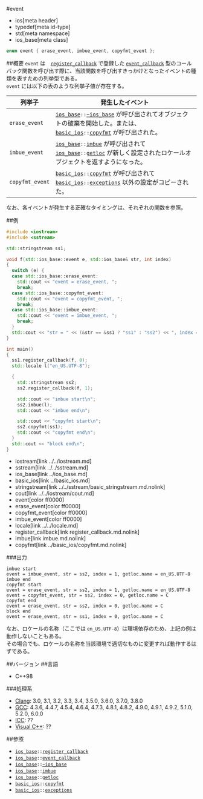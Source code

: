 #event
* ios[meta header]
* typedef[meta id-type]
* std[meta namespace]
* ios_base[meta class]

```cpp
enum event { erase_event, imbue_event, copyfmt_event };
```

##概要
`event` は　[`register_callback`](register_callback.md.nolink) で登録した [`event_callback`](type-event_callback.md) 型のコールバック関数を呼び出す際に、当該関数を呼び出すきっかけとなったイベントの種類を表すための列挙型である。  
`event` には以下の表のような列挙子値が存在する。

| 列挙子          | 発生したイベント |
|-----------------|----------------------|
| `erase_event`   | [`ios_base`](../ios_base.md)`::`[`~ios_base`](op_destructor.md.nolink) が呼び出されてオブジェクトの破棄を開始した。または、[`basic_ios`](../basic_ios.md)`::`[`copyfmt`](copyfmt.md.nolink) が呼び出された。 |
| `imbue_event`   | [`ios_base`](../ios_base.md)`::`[`imbue`](imbue.md.nolink) が呼び出されて [`ios_base`](../ios_base.md)`::`[`getloc`](getloc.md.nolink) が新しく設定されたロケールオブジェクトを返すようになった。 |
| `copyfmt_event` | [`basic_ios`](../basic_ios.md)`::`[`copyfmt`](../basic_ios/copyfmt.md.nolink) が呼び出されて [`basic_ios`](../basic_ios.md)`::`[`exceptions`](../basic_ios/exceptions.md.nolink) 以外の設定がコピーされた。 |

なお、各イベントが発生する正確なタイミングは、それぞれの関数を参照。


##例
```cpp
#include <iostream>
#include <sstream>

std::stringstream ss1;

void f(std::ios_base::event e, std::ios_base& str, int index)
{
  switch (e) {
  case std::ios_base::erase_event:
    std::cout << "event = erase_event, ";
    break;
  case std::ios_base::copyfmt_event:
    std::cout << "event = copyfmt_event, ";
    break;
  case std::ios_base::imbue_event:
    std::cout << "event = imbue_event, ";
    break;
  }
  std::cout << "str = " << (&str == &ss1 ? "ss1" : "ss2") << ", index = " << index << ", getloc.name = " << str.getloc().name() << '\n';
}

int main()
{
  ss1.register_callback(f, 0);
  std::locale l("en_US.UTF-8");

  {
    std::stringstream ss2;
    ss2.register_callback(f, 1);

    std::cout << "imbue start\n";
    ss2.imbue(l);
    std::cout << "imbue end\n";

    std::cout << "copyfmt start\n";
    ss2.copyfmt(ss1);
    std::cout << "copyfmt end\n";
  }
  std::cout << "block end\n";
}
```
* iostream[link ../../iostream.md]
* sstream[link ../../sstream.md]
* ios_base[link ../ios_base.md]
* basic_ios[link ../basic_ios.md]
* stringstream[link ../../sstream/basic_stringstream.md.nolink]
* cout[link ../../iostream/cout.md]
* event[color ff0000]
* erase_event[color ff0000]
* copyfmt_event[color ff0000]
* imbue_event[color ff0000]
* locale[link ../../locale.md]
* register_callback[link register_callback.md.nolink]
* imbue[link imbue.md.nolink]
* copyfmt[link ../basic_ios/copyfmt.md.nolink]

###出力
```
imbue start
event = imbue_event, str = ss2, index = 1, getloc.name = en_US.UTF-8
imbue end
copyfmt start
event = erase_event, str = ss2, index = 1, getloc.name = en_US.UTF-8
event = copyfmt_event, str = ss2, index = 0, getloc.name = C
copyfmt end
event = erase_event, str = ss2, index = 0, getloc.name = C
block end
event = erase_event, str = ss1, index = 0, getloc.name = C
```

なお、ロケールの名称（ここでは `en_US.UTF-8`）は環境依存のため、上記の例は動作しないこともある。  
その場合でも、ロケールの名称を当該環境で適切なものに変更すれば動作するはずである。


##バージョン
##言語
- C++98

###処理系
- [Clang](/implementation.md#clang): 3.0, 3.1, 3.2, 3.3, 3.4, 3.5.0, 3.6.0, 3.7.0, 3.8.0
- [GCC](/implementation.md#gcc): 4.3.6, 4.4.7, 4.5.4, 4.6.4, 4.7.3, 4.8.1, 4.8.2, 4.9.0, 4.9.1, 4.9.2, 5.1.0, 5.2.0, 6.0.0
- [ICC](/implementation.md#icc): ??
- [Visual C++](/implementation.md#visual_cpp): ??


##参照
- [`ios_base`](../ios_base.md)`::`[`register_callback`](register_callback.md.nolink)
- [`ios_base`](../ios_base.md)`::`[`event_callback`](type-event_callback.md)
- [`ios_base`](../ios_base.md)`::`[`~ios_base`](op_destructor.md.nolink)
- [`ios_base`](../ios_base.md)`::`[`imbue`](imbue.md.nolink)
- [`ios_base`](../ios_base.md)`::`[`getloc`](getloc.md.nolink)
- [`basic_ios`](../basic_ios.md)`::`[`copyfmt`](../basic_ios/copyfmt.md.nolink)
- [`basic_ios`](../basic_ios.md)`::`[`exceptions`](../basic_ios/exceptions.md.nolink)
